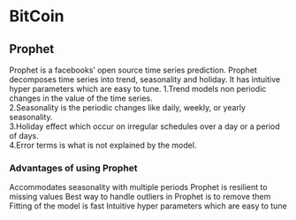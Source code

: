 # BitCoin 
## Prophet
Prophet is a facebooks’ open source time series prediction. Prophet decomposes time series into trend, seasonality and holiday. It has intuitive hyper parameters which are easy to tune.
1.Trend models non periodic changes in the value of the time series.</br>
2.Seasonality is the periodic changes like daily, weekly, or yearly seasonality.</br>
3.Holiday effect which occur on irregular schedules over a day or a period of days.</br>
4.Error terms is what is not explained by the model.</br>

### Advantages of using Prophet
Accommodates seasonality with multiple periods
Prophet is resilient to missing values
Best way to handle outliers in Prophet is to remove them
Fitting of the model is fast
Intuitive hyper parameters which are easy to tune
